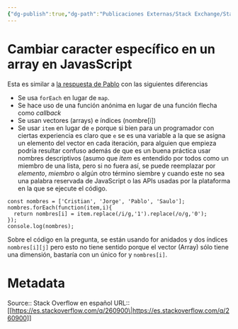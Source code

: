 ```yaml
---
{"dg-publish":true,"dg-path":"Publicaciones Externas/Stack Exchange/Stack Overflow en español/es.stackoverflow.com-260900.md","permalink":"/publicaciones-externas/stack-exchange/stack-overflow-en-espanol/es-stackoverflow-com-260900/","title":"Cambiar caracter específico en un array en JavasScript","hide":true,"noteIcon":"\"0\"","created":"2024-04-03T12:49:10.760-06:00","updated":"2024-04-05T16:43:55.316-06:00"}
---
```


# Cambiar caracter específico en un array en JavasScript

Esta es similar a [la respuesta de Pablo][1] con las siguientes diferencias

- Se usa `forEach` en lugar de `map`.
- Se hace uso de una función anónima en lugar de una función flecha como *callback*
- Se usan vectores (arrays) e índices (nombre[i])
- Se usar `item` en lugar de `e` porque si bien para un programador con ciertas experiencia es claro que `e` se es una variable a la que se asigna un elemento del vector en cada iteración, para alguien que empieza podría resultar confuso además de que es un buena práctica usar nombres descriptivos (asumo que *item* es entendido por todos como un miembro de una lista, pero si no fuera así, se puede reemplazar por *elemento*, *miembro* o algún otro término siembre y cuando este no sea una palabra reservada de JavaScript o las APIs usadas por la plataforma en la que se ejecute el código.


<!-- begin snippet: js hide: false console: true babel: false -->

<!-- language: lang-js -->

    const nombres = ['Cristian', 'Jorge', 'Pablo', 'Saulo'];
    nombres.forEach(function(item,i){
      return nombres[i] = item.replace(/i/g,'1').replace(/o/g,'0');
    });
    console.log(nombres);


<!-- end snippet -->

Sobre el código en la pregunta, se están usando for anidados y dos índices `nombres[i][j]` pero esto no tiene sentido porque el vector (Array) sólo tiene una dimensión, bastaría con un único for y `nombres[i]`.

  [1]: https://es.stackoverflow.com/a/260594/65

# Metadata
Source:: Stack Overflow en español
URL:: [[https://es.stackoverflow.com/q/260900\|https://es.stackoverflow.com/q/260900]]

